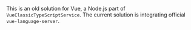 This is an old solution for Vue, a Node.js part of `VueClassicTypeScriptService`.
The current solution is integrating official `vue-language-server`.
